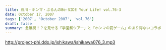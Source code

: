 ```yaml
---
title: 石川・ホンマ・ぶるんのBe-SIDE Your Life! vol.76-3
date: October 17, 2007
tags: ['2007', 'October 2007', 'vol.76']
draft: false
summary: 急展開！？を見せる「学園祭ツアー」と「ホンマの罰ゲーム」のあり得ないコラボレーション！！本当にやるややらざるや。ステージ上での「粗相〜そそう〜」だけは御免であります。NAMAE
---
```


http://project-phi.ddo.jp/ishikawa/ishikawa076_3.mp3

